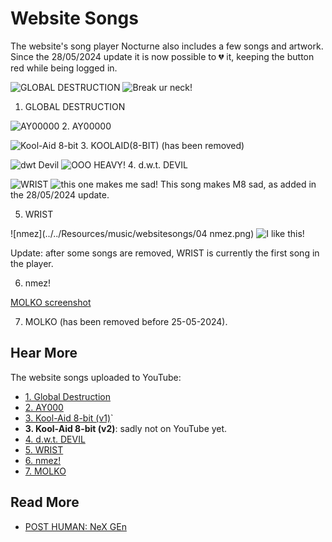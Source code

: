 # Website Songs

The website's song player Nocturne also includes a few songs and artwork.
Since the 28/05/2024 update it is now possible to 💔 it, keeping the button red while 
being logged in.

![GLOBAL DESTRUCTION](../../Resources/music/websitesongs/global_destruction.png)
![Break ur neck!](../../Resources/webpage/global_destruction_m8.png)

1. GLOBAL DESTRUCTION

![AY00000](../../Resources/music/websitesongs/AY00000.png)
2. AY00000

![Kool-Aid 8-bit](../../Resources/music/websitesongs/kool8.png)
3. KOOLAID(8-BIT) (has been removed)

![dwt Devil](../../Resources/music/websitesongs/06.png)
![OOO HEAVY!](../../Resources/webpage/dwtdevil_m8.png)
4. d.w.t. DEVIL

![WRIST](../../Resources/music/websitesongs/WRIST_ARTWORK.png)
![this one makes me sad!](../../Resources/webpage/wrist_m8.png)
This song makes M8 sad, as added in the 28/05/2024 update.

5. WRIST

![nmez](../../Resources/music/websitesongs/04 nmez.png)
![I like this!](../../Resources/webpage/nmez_m8.png)

Update: after some songs are removed, WRIST is currently the first song in the player.

6. nmez!

[MOLKO screenshot](../../Resources/webpage/molko.jpg)

7. MOLKO (has been removed before 25-05-2024).

## Hear More

The website songs uploaded to YouTube:

- [1. Global Destruction](https://www.youtube.com/watch?v=45qzhosnLd8)
- [2. AY000](https://www.youtube.com/watch?v=Uw9ntJukzPA)
- [3. Kool-Aid 8-bit (v1)](https://www.youtube.com/watch?v=bJ9rwo_dm48)`
- **3. Kool-Aid 8-bit (v2)**: sadly not on YouTube yet.
- [4. d.w.t. DEVIL](https://www.youtube.com/watch`?v=fI6FdYM8OY0)
- [5. WRIST](https://www.youtube.com/watch?v=89q8OXs2IAY)
- [6. nmez!](https://www.youtube.com/watch?v=e4I4quwlxGM)
- [7. MOLKO](https://www.youtube.com/watch?v=R42y99A9d-U)

## Read More

- [POST HUMAN: NeX GEn](ph-nex-gen)